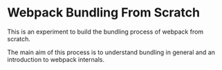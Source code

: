 # Webpack Bundling From Scratch
This is an experiment to build the bundling process of webpack from scratch.

The main aim of this process is to understand bundling in general and  an introduction to webpack internals.
